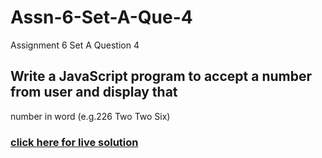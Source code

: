 # Assn-6-Set-A-Que-4
Assignment 6 Set A Question 4
## Write a JavaScript program to accept a number from user and display that
number in word (e.g.226 Two Two Six)
### [click here for live solution](https://sandesh-at-git.github.io/Web-tech-Assn-6-Set-A-Que-4/)
